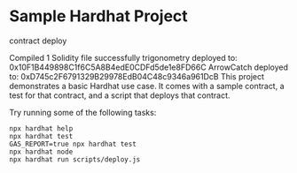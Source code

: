 # Sample Hardhat Project
contract deploy 

Compiled 1 Solidity file successfully
trigonometry deployed to: 0x10F1B449898C1f6C5A8B4edE0CDFd5de1e8FD66C
ArrowCatch deployed to: 0xD745c2F6791329B29978EdB04C48c9346a961DcB
This project demonstrates a basic Hardhat use case. It comes with a sample contract, a test for that contract, and a script that deploys that contract.

Try running some of the following tasks:

```shell
npx hardhat help
npx hardhat test
GAS_REPORT=true npx hardhat test
npx hardhat node
npx hardhat run scripts/deploy.js
```
